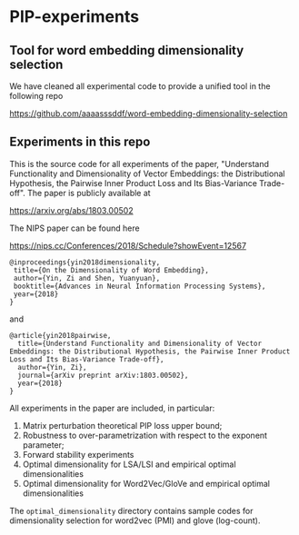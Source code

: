 # PIP-experiments

## Tool for word embedding dimensionality selection
We have cleaned all experimental code to provide a unified tool in the following repo

https://github.com/aaaasssddf/word-embedding-dimensionality-selection

## Experiments in this repo
This is the source code for all experiments of the paper, "Understand Functionality and Dimensionality of Vector Embeddings: the Distributional Hypothesis, the Pairwise Inner Product Loss and Its Bias-Variance Trade-off". The paper is publicly available at

https://arxiv.org/abs/1803.00502

The NIPS paper can be found here

https://nips.cc/Conferences/2018/Schedule?showEvent=12567
```
@inproceedings{yin2018dimensionality,
 title={On the Dimensionality of Word Embedding},
 author={Yin, Zi and Shen, Yuanyuan},
 booktitle={Advances in Neural Information Processing Systems},
 year={2018}
}
```
and
```
@article{yin2018pairwise,  
  title={Understand Functionality and Dimensionality of Vector Embeddings: the Distributional Hypothesis, the Pairwise Inner Product Loss and Its Bias-Variance Trade-off},  
  author={Yin, Zi},  
  journal={arXiv preprint arXiv:1803.00502},  
  year={2018}  
}
```

All experiments in the paper are included, in particular:
1. Matrix perturbation theoretical PIP loss upper bound;
2. Robustness to over-parametrization with respect to the exponent parameter;
3. Forward stability experiments
4. Optimal dimensionality for LSA/LSI and empirical optimal dimensionalities
5. Optimal dimensionality for Word2Vec/GloVe and empirical optimal dimensionalities  

The `optimal_dimensionality` directory contains sample codes for dimensionality selection for word2vec (PMI) and glove (log-count).
